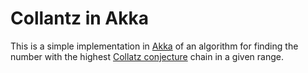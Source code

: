 # Collantz in Akka

This is a simple implementation in [Akka](http://akka.io/) of an algorithm for finding the number with the highest [Collatz conjecture](https://en.wikipedia.org/wiki/Collatz_conjecture) chain in a given range.
